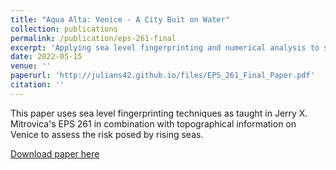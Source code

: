 ```yaml
---
title: "Aqua Alta: Venice - A City Buit on Water"
collection: publications
permalink: /publication/eps-261-final
excerpt: 'Applying sea level fingerprinting and numerical analysis to study sea level rise in one of the world's most vulnerable cities'
date: 2022-05-15
venue: ''
paperurl: 'http://julians42.github.io/files/EPS_261_Final_Paper.pdf'
citation: ''
---
```

This paper uses sea level fingerprinting techniques as taught in Jerry X. Mitrovica's EPS 261 in combination with topographical information on Venice to assess the risk posed by rising seas.

[Download paper here](http://julians42.github.io/files/EPS_261_Final_Paper.pdf)

<!-- Recommended citation: Your Name, You. (2015). "Paper Title Number 3." <i>Journal 1</i>. 1(3). -->